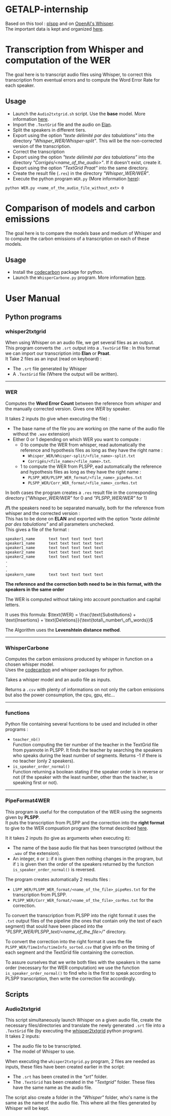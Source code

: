 # GETALP-internship

Based on this tool : [plspp](https://gricad-gitlab.univ-grenoble-alpes.fr/lidilem/plspp) and on [OpenAI's Whisper](https://github.com/openai/whisper).  
The important data is kept and organized [here](https://docs.google.com/spreadsheets/d/1V8g1R39eb_w_HWZOjSdOJWTzMdefQilUtBhCA2uvhWg/edit?usp=sharing).

# Transcription from Whisper and computation of the WER

The goal here is to transcript audio files using Whisper, to correct this transcription from eventual errors and to compute the Word Error Rate for each speaker. 

## Usage

* Launch the ```Audio2txtgrid.sh``` script. Use the **base** model. More information [here](#audio2txtgrid).
* Import the ```.TextGrid``` file and the audio on [Elan](https://archive.mpi.nl/tla/elan).
* Split the speakers in different tiers.
* Export using the option *"texte délimité par des tabulations"* into the directory *"Whisper_WER/Whisper-split"*. This will be the non-corrected version of the transcription.
* Correct the transcription
* Export using the option *"texte délimité par des tabulations"* into the directory *"Corrigés/<name_of_the_audio>"*. If it doesn't exist, create it.
* Export using the option *"TextGrid Praat"* into the same directory.
* Create the result file (```.res```) in the directory *"Whisper_WER/WER"*.
* Execute the python program ```WER.py``` (More information [here](#WER)): 
```
python WER.py <name_of_the_audio_file_without_ext> 0
```
   

# Comparison of models and carbon emissions

The goal here is to compare the models base and medium of Whisper and to compute the carbon emissions of a transcription on each of these models. 

## Usage

* Install the [codecarbon](https://github.com/mlco2/codecarbon) package for python.
* Launch the ```WhisperCarbone.py``` program. More information [here](#WhisperCarbone).

# User Manual

## Python programs

### whisper2txtgrid

When using Whisper on an audio file, we get several files as an output.  
This program converts the ```.srt``` output into a ```.TextGrid``` file : In this format we can import our transcription into **Elan** or **Praat**.  
It Take 2 files as an input (read on keyboard) :<br>
* The ```.srt``` file generated by Whisper<br>
* A ```.TextGrid``` file (Where the output will be written).  

--------------------------------------------------------------------------------------------
### WER

Computes the **Word Error Count** between the reference from *whisper* and the manually corrected version.
Gives one *WER* by speaker. 

It takes 2 inputs (to give when executing the file) :
* The base name of the file you are working on (the name of the audio file without the ```.wav``` extension) 
* Either 0 or 1 depending on which WER you want to compute :
    * 0 to compute the WER from whisper, read automatically the reference and hypothesis files as long as they have the right name :
         - ```Whisper_WER/Whisper-split/<file_name>-split.txt```
         - ```Corrigés/<file_name>/<file_name>.txt```.
    * 1 to compute the WER from PLSPP, ead automatically the reference and hypothesis files as long as they have the right name :
        - ```PLSPP_WER/PLSPP_WER_format/<file_name>_pipeRes.txt```
        - ```PLSPP_WER/Corr_WER_format/<file_name>_corRes.txt```

In both cases the program creates a ```.res``` result file in the corresponding directory (*"Whisper_WER/WER"* for 0 and *"PLSPP_WER/WER"* for 1)

**/!\\** the speakers need to be separated manually, both for the reference from whisper and the corrected version :  
    This has to be done on **ELAN** and exported with the option *"texte délimité par des tabulations"* and all parameters unchecked.  
    This gives a file of the format : 

```
speaker1_name      text text text text text
speaker1_name      text text text text text
speaker1_name      text text text text text
speaker2_name      text text text text text
speaker2_name      text text text text text
.
.
.
speakern_name      text text text text text
```
**The reference and the correction both need to be in this format, with the speakers in the same order**  

The WER is computed without taking into account ponctuation and capital letters.  

It uses this formula:  $`\text{WER} = \frac{\text{Substitutions} + \text{Insertions} + \text{Deletions}}{\text{total\_number\_of\_words}}`$  
 
The Algorithm uses the **Levenshtein distance method**.

--------------------------------------------------------------------------------------------
### WhisperCarbone

Computes the carbon emissions produced by whisper in function on a chosen whisper model.  
Uses the [codecarbon](https://github.com/mlco2/codecarbon) and whisper packages for python.  

Takes a whisper model and an audio file as inputs.   

Returns a ```.csv``` with plenty of informations on not only the carbon emissions but also the power consumption, the cpu, gpu, etc...  

--------------------------------------------------------------------------------------------
### functions

Python file containing several fucntions to be used and included in other programs : 
* ```teacher_nb()```  
  Function computing the tier number of the teacher in the TextGrid file from pyannote in PLSPP. It finds the teacher by searching the speakers who speaks during the least number of segments. Returns -1 if there is no teacher (only 2 speakers).
* ```is_speaker_order_normal()```  
  Function returning a boolean stating if the speaker order is in reverse or not (if the speaker with the least number, other than the teacher, is speaking first or not).

--------------------------------------------------------------------------------------------
### PipeFormat4WER

This program is useful for the computation of the WER using the segments given by **PLSPP**.   
It puts the transcription from PLSPP and the correction into the **right format** to give to the WER compuation program (the format described [here](#WER).  

It it takes 2 inputs (to give as arguments when executing it):
* The name of the base audio file that has been transcripted (without the ```.wav``` of the extension).
* An integer, ```0``` or ```1```: if ```0``` is given then nothing changes in the program, but if ```1``` is given then the order of the speakers returned by the function ```is_speaker_order_normal()```  is reversed.  

The program creates automatically 2 results files :
* ```LSPP_WER/PLSPP_WER_format/<name_of_the_file>_pipeRes.txt``` for the transcription from PLSPP.
* ```PLSPP_WER/Corr_WER_format/<name_of_the_file>_corRes.txt``` for the correction.

To convert the transcription from PLSPP into the right format it uses the ```.txt``` output files of the pipeline (the ones that contain only the text of each segment) that sould have been placed into the *"PLSPP_WER/PLSPP_text/<name_of_the_file>/"* directory.  

To convert the correction into the right format it uses the file ```PLSPP_WER/TimeInfo/timeInfo_sorted.csv``` that give info on the timing of each segment and the TextGrid file containing the correction.   

To assure ourselves that we write both files with the speakers in the same order (necessary for the WER computation) we use the function ```is_speaker_order_normal()``` to find who is the first to speak according to PLSPP transcription, then write the correction file accordingly.   

## Scripts

### Audio2txtgrid

This script simultaneously launch Whisper on a given audio file, create the necessary files/directories and translate the newly generated ```.srt``` file into a ```.TextGrid``` file (by executing the [whisper2txtgrid](#whisper2txtgrid) python program).  
It takes 2 inputs:   
* The audio file to be transcripted.  
* The model of Whisper to use.  

When executing the ```whisper2txtgrid.py``` program, 2 files are needed as inputs, these files have been created earlier in the script:   
* The ```.srt``` has been created in the *"srt"* folder.   
* The ```.TextGrid``` has been created in the *"Textgrid"* folder.
These files have the same name as the audio file. 

The script also create a folder in the *"Whisper"* folder, who's name is the same as the name of the audio file. This where all the files generated by Whisper will be kept. 




